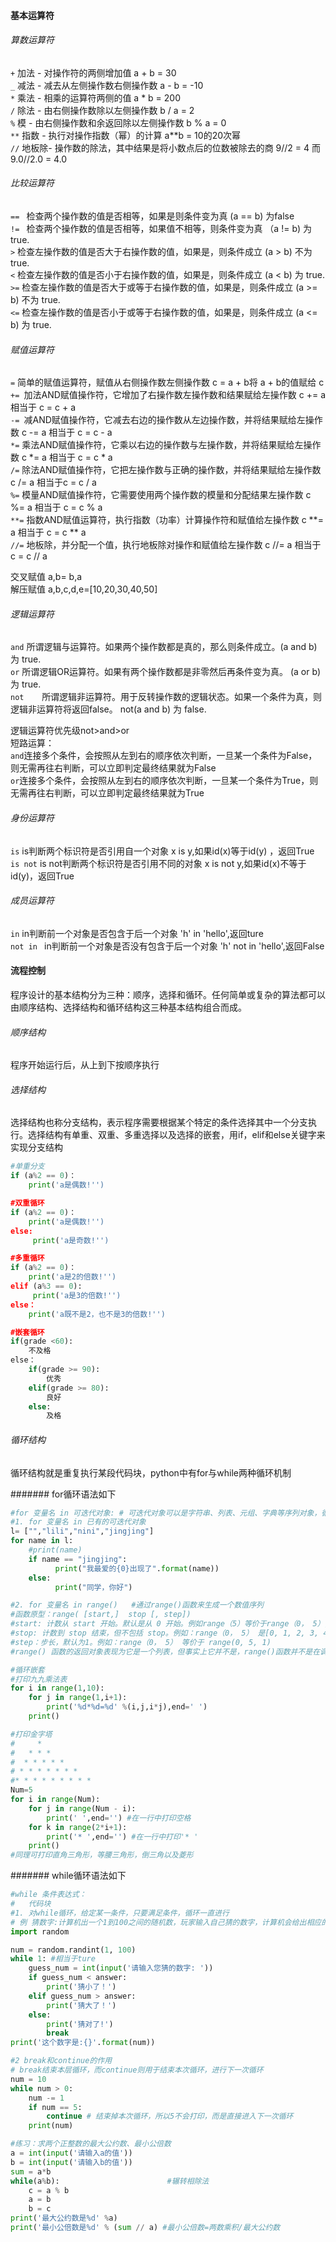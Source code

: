 #### 基本运算符

###### 算数运算符

`+`     加法  - 对操作符的两侧增加值	                            a + b = 30  
`_`	    减法  - 减去从左侧操作数右侧操作数	                        a - b = -10  
`*`	    乘法  - 相乘的运算符两侧的值	                            a * b = 200    
`/`	    除法  - 由右侧操作数除以左侧操作数	                        b / a = 2    
`%`	    模 - 由右侧操作数和余返回除以左侧操作数	                    b % a = 0    
`**`	指数  - 执行对操作指数（幂）的计算	                        a**b = 10的20次幂    
`//`	地板除- 操作数的除法，其中结果是将小数点后的位数被除去的商	    9//2 =  4 而 9.0//2.0 = 4.0    

###### 比较运算符

`==	`    检查两个操作数的值是否相等，如果是则条件变为真	                (a == b) 为false    
`!=	`    检查两个操作数的值是否相等，如果值不相等，则条件变为真	       （a != b) 为 true.    
`>`	    检查左操作数的值是否大于右操作数的值，如果是，则条件成立	    (a > b) 不为 true.    
`<`	    检查左操作数的值是否小于右操作数的值，如果是，则条件成立	    (a < b) 为 true.    
`>=`	检查左操作数的值是否大于或等于右操作数的值，如果是，则条件成立	(a >= b) 不为 true.    
`<=`	检查左操作数的值是否小于或等于右操作数的值，如果是，则条件成立	(a <= b) 为 true.    

###### 赋值运算符

`=`	简单的赋值运算符，赋值从右侧操作数左侧操作数	                        c = a + b将 a + b的值赋给 c  
`+=	`加法AND赋值操作符，它增加了右操作数左操作数和结果赋给左操作数	        c += a 相当于 c = c + a  
`-=	`减AND赋值操作符，它减去右边的操作数从左边操作数，并将结果赋给左操作数	c -= a 相当于 c = c - a  
`*=`	乘法AND赋值操作符，它乘以右边的操作数与左操作数，并将结果赋给左操作数	c *= a 相当于 c = c * a  
`/=`	除法AND赋值操作符，它把左操作数与正确的操作数，并将结果赋给左操作数	    c /= a 相当于c = c / a  
`%=`	模量AND赋值操作符，它需要使用两个操作数的模量和分配结果左操作数	        c %= a 相当于 c = c % a  
`**=`	指数AND赋值运算符，执行指数（功率）计算操作符和赋值给左操作数	        c **= a 相当于 c = c ** a  
`//=`	地板除，并分配一个值，执行地板除对操作和赋值给左操作数	                c //= a 相当于 c = c // a  

交叉赋值 a,b= b,a  
解压赋值 a,b,c,d,e=[10,20,30,40,50]

###### 逻辑运算符

`and`	所谓逻辑与运算符。如果两个操作数都是真的，那么则条件成立。(a and b) 为 true.  
`or`	所谓逻辑OR运算符。如果有两个操作数都是非零然后再条件变为真。  	                        (a or b) 为 true.  
`not	`所谓逻辑非运算符。用于反转操作数的逻辑状态。如果一个条件为真，则逻辑非运算符将返回false。  	not(a and b) 为 false.  

逻辑运算符优先级not>and>or  
短路运算：  
`and`连接多个条件，会按照从左到右的顺序依次判断，一旦某一个条件为False，则无需再往右判断，可以立即判定最终结果就为False  
`or`连接多个条件，会按照从左到右的顺序依次判断，一旦某一个条件为True，则无需再往右判断，可以立即判定最终结果就为True

###### 身份运算符

`is`	is判断两个标识符是否引用自一个对象	        x is y,如果id(x)等于id(y) ，返回True    
`is not`	is not判断两个标识符是否引用不同的对象	x is not y,如果id(x)不等于id(y)，返回True

###### 成员运算符

`in`      in判断前一个对象是否包含于后一个对象     'h' in 'hello',返回ture  
`not in ` in判断前一个对象是否没有包含于后一个对象  'h' not in 'hello',返回False

#### 流程控制

程序设计的基本结构分为三种：顺序，选择和循环。任何简单或复杂的算法都可以由顺序结构、选择结构和循环结构这三种基本结构组合而成。

###### 顺序结构

程序开始运行后，从上到下按顺序执行

###### 选择结构

选择结构也称分支结构，表示程序需要根据某个特定的条件选择其中一个分支执行。选择结构有单重、双重、多重选择以及选择的嵌套，用if，elif和else关键字来实现分支结构
```Python
#单重分支
if (a%2 == 0)：
    print('a是偶数!'')

#双重循环
if (a%2 == 0)：
    print('a是偶数!'')
else:
     print('a是奇数!'')

#多重循环
if (a%2 == 0)：
    print('a是2的倍数!'')
elif (a%3 == 0):
     print('a是3的倍数!'')
else：
    print('a既不是2，也不是3的倍数!'')

#嵌套循环
if(grade <60):
    不及格
else：
    if(grade >= 90):
        优秀
    elif(grade >= 80):
        良好
    else:
        及格
```

###### 循环结构

循环结构就是重复执行某段代码块，python中有for与while两种循环机制

####### for循环语法如下

```python
#for 变量名 in 可迭代对象: # 可迭代对象可以是字符串、列表、元组、字典等序列对象，循环结束的条件就是对象被遍历完成。
#1. for 变量名 in 已有的可迭代对象
l= ["","lili","nini","jingjing"]
for name in l:
    #print(name)
    if name == "jingjing":
          print("我最爱的{0}出现了".format(name))
    else:
          print("同学，你好")

#2. for 变量名 in range()   #通过range()函数来生成一个数值序列
#函数原型：range( [start,]  stop [, step])
#start: 计数从 start 开始。默认是从 0 开始。例如range（5）等价于range（0， 5）;
#stop: 计数到 stop 结束，但不包括 stop。例如：range（0， 5） 是[0, 1, 2, 3, 4]没有5
#step：步长，默认为1。例如：range（0， 5） 等价于 range(0, 5, 1)
#range() 函数的返回对象表现为它是一个列表，但事实上它并不是，range()函数并不是在调用时一次生成整个序列，而是遍历一次才产生一个值，以减少内存的占用，其本质是一个迭代器。

#循环嵌套
#打印九九乘法表
for i in range(1,10):
    for j in range(1,i+1):
        print('%d*%d=%d' %(i,j,i*j),end=' ')
    print()

#打印金字塔
#     *        
#   * * *       
#  * * * * *      
# * * * * * * *    
#* * * * * * * * *   
Num=5
for i in range(Num):
    for j in range(Num - i):
        print(' ',end='') #在一行中打印空格
    for k in range(2*i+1):
        print('* ',end='') #在一行中打印'* '
    print()
#同理可打印直角三角形，等腰三角形，倒三角以及菱形
```

####### while循环语法如下
```python
#while 条件表达式：
#   代码块
#1. 对while循环，给定某一条件，只要满足条件，循环一直进行
# 例 猜数字:计算机出一个1到100之间的随机数，玩家输入自己猜的数字，计算机会给出相应的提示信息（猜大了、猜小了或猜对了），如果玩家猜中了数字，游戏结束。
import random

num = random.randint(1, 100)
while 1: #相当于ture
    guess_num = int(input('请输入您猜的数字: '))
    if guess_num < answer:
        print('猜小了！')
    elif guess_num > answer:
        print('猜大了！')
    else:
        print('猜对了!')
        break
print('这个数字是:{}'.format(num))

#2 break和continue的作用
# break结束本层循环，而continue则用于结束本次循环，进行下一次循环
num = 10
while num > 0:
    num -= 1
    if num == 5:
        continue # 结束掉本次循环，所以5不会打印，而是直接进入下一次循环
    print(num)

#练习：求两个正整数的最大公约数、最小公倍数
a = int(input('请输入a的值'))
b = int(input('请输入b的值'))
sum = a*b
while(a%b):                        #辗转相除法
    c = a % b
    a = b
    b = c
print('最大公约数是%d' %a)               
print('最小公倍数是%d' % (sum // a) #最小公倍数=两数乘积/最大公约数

```